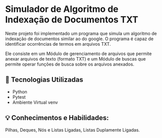 # Simulador de Algoritmo de Indexação de Documentos TXT
Neste projeto foi implementado um programa que simula um algoritmo de indexação de documentos similar ao do google. O programa é capaz de identificar ocorrências de termos em arquivos TXT.


Ele consiste em um Módulo de gerenciamento de arquivos que permite anexar arquivos de texto (formato TXT) e um Módulo de buscas que permite operar funções de busca sobre os arquivos anexados.


## :hammer: Tecnologias Utilizadas
- Python
- Pytest
- Ambiente Virtual venv


## :bulb: Conhecimentos e Habilidades:
Pilhas, Deques, Nós e Listas Ligadas, Listas Duplamente Ligadas.
